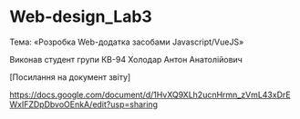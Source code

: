 # Web-design_Lab3
Тема: «Розробка Web-додатка засобами Javascript/VueJS»

Виконав студент групи КВ-94 Холодар Антон Анатолійович

[Посилання на документ звіту]

https://docs.google.com/document/d/1HvXQ9XLh2ucnHrmn_zVmL43xDrEWxIFZDpDbvoOEnkA/edit?usp=sharing
